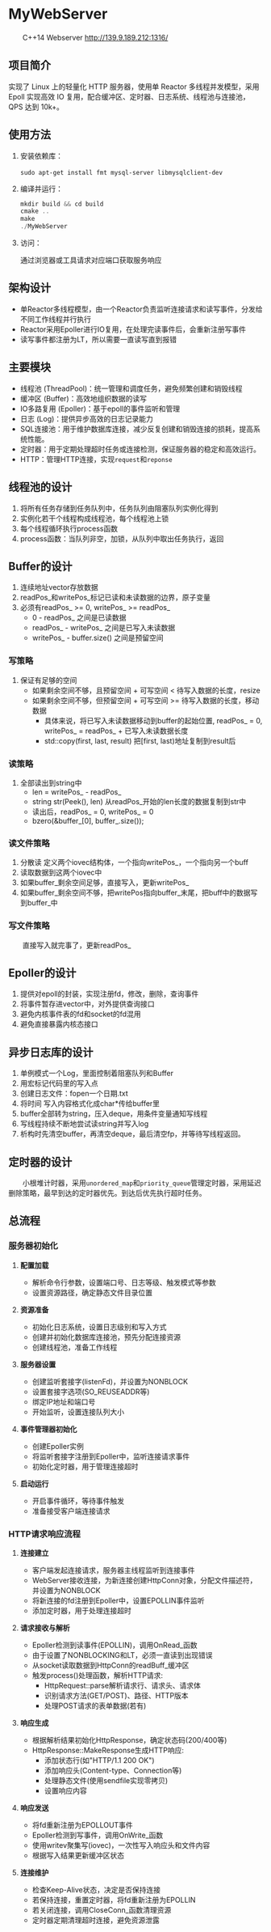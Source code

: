 # MyWebServer

　　C++14 Webserver http://139.9.189.212:1316/

## 项目简介

实现了 Linux 上的轻量化 HTTP 服务器，使用单 Reactor 多线程并发模型，采用 Epoll 实现高效 IO 复用，配合缓冲区、定时器、日志系统、线程池与连接池，QPS 达到 10k+。

## 使用方法

1. 安装依赖库：

    ​`sudo apt-get install fmt mysql-server libmysqlclient-dev`​

2. 编译并运行：

    ```cpp
    mkdir build && cd build
    cmake ..
    make
    ./MyWebServer
    ```
3. 访问：

    通过浏览器或工具请求对应端口获取服务响应

## 架构设计

 * 单Reactor多线程模型，由一个Reactor负责监听连接请求和读写事件，分发给不同工作线程并行执行
 * Reactor采用Epoller进行IO复用，在处理完读事件后，会重新注册写事件
 * 读写事件都注册为LT，所以需要一直读写直到报错

## 主要模块

* 线程池 (ThreadPool)：统一管理和调度任务，避免频繁创建和销毁线程
* 缓冲区 (Buffer)：高效地组织数据的读写
* IO多路复用 (Epoller)：基于epoll的事件监听和管理
* 日志 (Log)：提供异步高效的日志记录能力
* SQL连接池：用于维护数据库连接，减少反复创建和销毁连接的损耗，提高系统性能。
* 定时器：用于定期处理超时任务或连接检测，保证服务器的稳定和高效运行。
* HTTP：管理HTTP连接，实现`request`​和`reponse`​

## 线程池的设计

1. 将所有任务存储到任务队列中，任务队列由阻塞队列实例化得到
2. 实例化若干个线程构成线程池，每个线程池上锁
3. 每个线程循环执行process函数
4. process函数：当队列非空，加锁，从队列中取出任务执行，返回

## Buffer的设计

1. 连续地址vector<char>存放数据
2. readPos_和writePos_标记已读和未读数据的边界，原子变量
3. 必须有readPos_ >= 0, writePos_ >= readPos_
   - 0 - readPos_ 之间是已读数据
   - readPos_ - writePos_ 之间是已写入未读数据
   - writePos_ - buffer.size() 之间是预留空间

### 写策略

1. 保证有足够的空间
   - 如果剩余空间不够，且预留空间 + 可写空间 < 待写入数据的长度，resize
   - 如果剩余空间不够，但预留空间 + 可写空间 >= 待写入数据的长度，移动数据
     - 具体来说，将已写入未读数据移动到buffer的起始位置, readPos_ = 0, writePos_ = readPos_ + 已写入未读数据长度
     - std::copy(first, last, result) 把[first, last)地址复制到result后

### 读策略

1. 全部读出到string中
   - len = writePos_ - readPos_
   - string str(Peek(), len) 从readPos_开始的len长度的数据复制到str中
   - 读出后，readPos_ = 0, writePos_ = 0
   - bzero(&buffer_[0], buffer_.size());

### 读文件策略

1. 分散读 定义两个iovec结构体，一个指向writePos_，一个指向另一个buff
2. 读取数据到这两个iovec中
3. 如果buffer_剩余空间足够，直接写入，更新writePos_
4. 如果buffer_剩余空间不够，把writePos指向buffer_末尾，把buff中的数据写到buffer_中

### 写文件策略

　　直接写入就完事了，更新readPos_

## Epoller的设计

1. 提供对epoll的封装，实现注册fd，修改，删除，查询事件
2. 将事件暂存进vector中，对外提供查询接口
3. 避免内核事件表的fd和socket的fd混用
4. 避免直接暴露内核态接口

## 异步日志库的设计

1. 单例模式一个Log，里面控制着阻塞队列和Buffer
2. 用宏标记代码里的写入点
3. 创建日志文件：fopen一个日期.txt
4. 将时间 写入内容格式化成char*传给buffer里
5. buffer全部转为string，压入deque，用条件变量通知写线程
6. 写线程持续不断地尝试读string并写入log
7. 析构时先清空buffer，再清空deque，最后清空fp，并等待写线程返回。

## 定时器的设计

　　小根堆计时器，采用`unordered_map`​和`priority_queue`​管理定时器，采用延迟删除策略，最早到达的定时器优先。到达后优先执行超时任务。

## 总流程

### 服务器初始化

1. **配置加载**
   - 解析命令行参数，设置端口号、日志等级、触发模式等参数
   - 设置资源路径，确定静态文件目录位置

2. **资源准备**
   - 初始化日志系统，设置日志级别和写入方式
   - 创建并初始化数据库连接池，预先分配连接资源
   - 创建线程池，准备工作线程

3. **服务器设置**
   - 创建监听套接字(listenFd)，并设置为NONBLOCK
   - 设置套接字选项(SO_REUSEADDR等)
   - 绑定IP地址和端口号
   - 开始监听，设置连接队列大小

4. **事件管理器初始化**
   - 创建Epoller实例
   - 将监听套接字注册到Epoller中，监听连接请求事件
   - 初始化定时器，用于管理连接超时

5. **启动运行**
   - 开启事件循环，等待事件触发
   - 准备接受客户端连接请求

### HTTP请求响应流程

1. **连接建立**
   - 客户端发起连接请求，服务器主线程监听到连接事件
   - WebServer接收连接，为新连接创建HttpConn对象，分配文件描述符，并设置为NONBLOCK
   - 将新连接的fd注册到Epoller中，设置EPOLLIN事件监听
   - 添加定时器，用于处理连接超时

2. **请求接收与解析**
   - Epoller检测到读事件(EPOLLIN)，调用OnRead_函数
   - 由于设置了NONBLOCKING和LT，必须一直读到出现错误
   - 从socket读取数据到HttpConn的readBuff_缓冲区
   - 触发process()处理函数，解析HTTP请求:
     - HttpRequest::parse解析请求行、请求头、请求体
     - 识别请求方法(GET/POST)、路径、HTTP版本
     - 处理POST请求的表单数据(若有)

3. **响应生成**
   - 根据解析结果初始化HttpResponse，确定状态码(200/400等)
   - HttpResponse::MakeResponse生成HTTP响应:
     - 添加状态行(如"HTTP/1.1 200 OK")
     - 添加响应头(Content-type、Connection等)
     - 处理静态文件(使用sendfile实现零拷贝)
     - 设置响应内容

4. **响应发送**
   - 将fd重新注册为EPOLLOUT事件
   - Epoller检测到写事件，调用OnWrite_函数
   - 使用writev聚集写(iovec)，一次性写入响应头和文件内容
   - 根据写入结果更新缓冲区状态

5. **连接维护**
   - 检查Keep-Alive状态，决定是否保持连接
   - 若保持连接，重置定时器，将fd重新注册为EPOLLIN
   - 若关闭连接，调用CloseConn_函数清理资源
   - 定时器定期清理超时连接，避免资源泄露